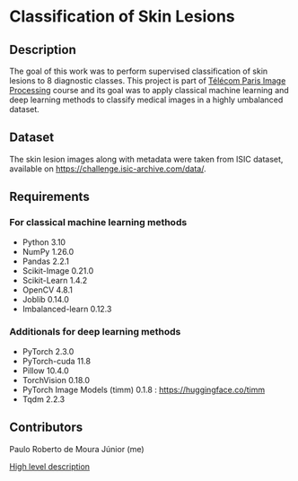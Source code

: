 # Classification of Skin Lesions

## Description
The goal of this work was to perform supervised classification of skin lesions to 8 diagnostic classes. This project is part of [Télécom Paris Image Processing](https://www.telecom-paris.fr/fr/ingenieur/formation/2e-annee-orientation/image) course and its goal was to apply classical machine learning and deep learning methods to classify medical images in a highly umbalanced dataset.

## Dataset
The skin lesion images along with metadata were taken from ISIC dataset, available on https://challenge.isic-archive.com/data/.

## Requirements
### For classical machine learning methods
* Python 3.10
* NumPy 1.26.0
* Pandas 2.2.1
* Scikit-Image 0.21.0
* Scikit-Learn 1.4.2
* OpenCV 4.8.1
* Joblib 0.14.0
* Imbalanced-learn 0.12.3
  
### Additionals for deep learning methods
* PyTorch 2.3.0
* PyTorch-cuda 11.8
* Pillow 10.4.0
* TorchVision 0.18.0
* PyTorch Image Models (timm) 0.1.8 : https://huggingface.co/timm
* Tqdm 2.2.3

## Contributors
Paulo Roberto de Moura Júnior (me)

[High level description]()
